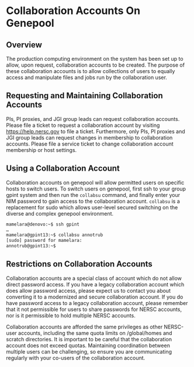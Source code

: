 # Collaboration Accounts On Genepool

## Overview

The production computing environment on the system has been
set up to allow, upon request, collaboration accounts to be created.
The purpose of these collaboration accounts is to allow collections of
users to equally access and manipulate files and jobs run by the
collaboration user.

## Requesting and Maintaining Collaboration Accounts

PIs, PI proxies, and JGI group leads can request
collaboration accounts.  Please file a ticket to request a
collaboration account by visiting https://help.nersc.gov to file a
ticket.  Furthermore, only PIs, PI proxies and JGI group
leads can request changes in membership to collaboration accounts.
Please file a service ticket to change collaboration account
membership or host settings.

## Using a Collaboration Account

Collaboration accounts on genepool will allow permitted users on
specific hosts to switch users.  To switch users on genepool, first
ssh to your group gpint system and then run the `collabsu` command,
and finally enter your NIM password to gain access to the
collaboration account.  `collabsu` is a replacement for sudo which
allows user-level secured switching on the diverse and complex
genepool environment.

```sh
mamelara@denovo:~$ ssh gpint
…
mamelara@gpint13:~$ collabsu annotrub
[sudo] password for mamelara:
annotrub@gpint13:~$
```

## Restrictions on Collaboration Accounts

Collaboration accounts are a special class of account which do not
allow direct password access.  If you have a legacy collaboration
account which does allow password access, please expect us to contact
you about converting it to a modernized and secure collaboration
account.  If you do have password access to a legacy collaboration
account, please remember that it not permissible for users to share
passwords for NERSC accounts, nor is it permissible to hold multiple
NERSC accounts.

Collaboration accounts are afforded the same privileges as other
NERSC-user accounts, including the same quota limits on /global/homes
and scratch directories. It is important to be careful that the
collaboration account does not exceed quotas.  Maintaining
coordination between multiple users can be challenging, so ensure you
are communicating regularly with your co-users of the collaboration
account.

